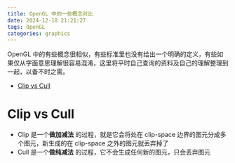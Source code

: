```yaml
---
title: OpenGL 中的一些概念对比
date: 2024-12-18 21:21:27
tags: OpenGL
categories: graphics
---
```


OpenGL 中的有些概念很相似，有些标准里也没有给出一个明确的定义，有些如果仅从字面意思理解很容易混淆，这里将平时自己查询的资料及自己的理解整理到一起，以备不时之需。

- [Clip vs Cull](https://computergraphics.stackexchange.com/questions/9214/whats-the-difference-between-clipping-and-culling)

<!--more-->

# Clip vs Cull

- Clip 是一个**做加减法** 的过程，就是它会将处在 clip-space 边界的图元分成多个图元，新生成的在 clip-space 之外的图元就丢弃掉了
- Cull 是一个**做纯减法** 的过程，它不会生成任何新的图元，只会丢弃图元
